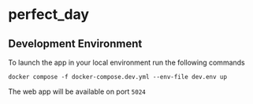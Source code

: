 # perfect_day

## Development Environment

To launch the app in your local environment run the following commands

`docker compose -f docker-compose.dev.yml --env-file dev.env up`

The web app will be available on port `5024`

